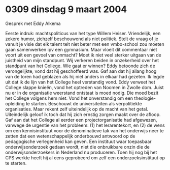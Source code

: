 # 0309 dinsdag 9 maart 2004
Gesprek met Eddy Alkema

Eerste indruk: machtspoliticus van het type Willem Heiser. Vriendelijk, een zekere humor, zichzelf beschouwend als niet politiek. Stelt de vraag of je vanuit je visie dat elk talent telt niet beter met een vmbo-school zou moeten gaan samenwerken ipv een gymnasium. Maar vloeit dit commentaar niet voort uit een gevoel van onmacht? Moet ik niet veel sterker uitgaan van de juistheid van mijn standpunt. Wij verkeren beiden in onzekerheid over het standpunt van het College. Wie gaat er winnen? Eddy betoonde zich de verongelijkte, vond dat hij geschoffeerd was. Gaf aan dat hij allang hoog van de toren had geblazen als hij niet anders in elkaar had gezeten. Ik legde uit dat ik de lijn van het College heel verstandig vond. Eddy verweet het College slappe knieën, vond het optreden van Noomen in Zwolle dom. Juist nu er in de organisatie weerstand ontstaat is moed nodig. Die moed bezit het College volgens hem niet. Vond het onverstandig om een theologie-opleiding te starten. Beschouwt de universiteiten als verpolitiekte organisaties. Maar rekent zelf uiteindelijk op de macht van het getal. Uiteindelijk geloof ik toch dat hij zich ernstig zorgen maakt over de afloop. Gaf aan dat het College al eerder een projectorganisatie had afgewezen, vanwege de urgentie van het probleem: (1) het lerarentekort, en (2) de wens om een kennisinstituut voor de denominatieve tak van het onderwijs neer te zetten dat een wetenschappelijk onderbouwd antwoord op de pedagogische verlegenheid kan geven. Een instituut waar toepasbaar onderwijsonderzoek gedaan wordt, niet die onbruikbare onzin die de onderwijsonderzoekers in Nederland nu produceren. Toen hij nog bij het CPS werkte heeft hij al eens geprobeerd om zelf een onderzoeksinstituut op te starten.